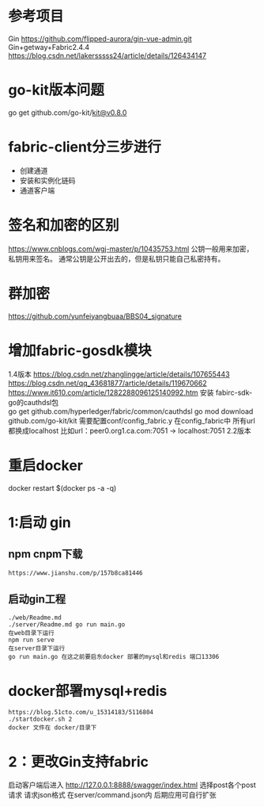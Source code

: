 # 参考项目
Gin
https://github.com/flipped-aurora/gin-vue-admin.git
Gin+getway+Fabric2.4.4
https://blog.csdn.net/lakersssss24/article/details/126434147

# go-kit版本问题
go get github.com/go-kit/kit@v0.8.0 

# fabric-client分三步进行
*  创建通道
*  安装和实例化链码
*  通道客户端

# 签名和加密的区别
https://www.cnblogs.com/wgj-master/p/10435753.html
公钥一般用来加密，私钥用来签名。
通常公钥是公开出去的，但是私钥只能自己私密持有。

# 群加密
https://github.com/yunfeiyangbuaa/BBS04_signature

# 增加fabric-gosdk模块
1.4版本
https://blog.csdn.net/zhanglingge/article/details/107655443
https://blog.csdn.net/qq_43681877/article/details/119670662
https://www.it610.com/article/1282288096125140992.htm
 安装 fabirc-sdk-go的cauthdsl包  
 go get github.com/hyperledger/fabric/common/cauthdsl
 go mod download github.com/go-kit/kit
需要配置conf/config_fabric.y
在config_fabric中 所有url 都换成localhost 
比如url：peer0.org1.ca.com:7051 -> localhost:7051
2.2版本

# 重启docker 
docker restart $(docker ps -a -q)

# 1:启动 gin
## npm cnpm下载
    https://www.jianshu.com/p/157b8ca81446
## 启动gin工程
    ./web/Readme.md
    ./server/Readme.md go run main.go
    在web目录下运行
    npm run serve
    在server目录下运行
    go run main.go 在这之前要启东docker 部署的mysql和redis 端口13306
# docker部署mysql+redis
    https://blog.51cto.com/u_15314183/5116804
    ./startdocker.sh 2 
    docker 文件在 docker/目录下
# 2：更改Gin支持fabric
启动客户端后进入
http://127.0.0.1:8888/swagger/index.html
选择post各个post请求 请求json格式 在server/command.json内
后期应用可自行扩张


